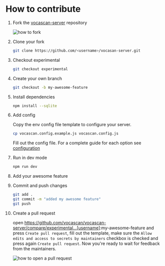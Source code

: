 # How to contribute

1. Fork the [vocascan-server](https://github.com/vocascan/vocascan-server) repository

   ![how to fork](../_media/images/vocascan-server-fork.png)

2. Clone your fork

   ```bash
   git clone https://github.com/<username>/vocasan-server.git
   ```

3. Checkout experimental

   ```bash
   git checkout experimental
   ```

4. Create your own branch

   ```bash
   git checkout -b my-awesome-feature
   ```

5. Install dependencies

   ```bash
   npm install --sqlite
   ```

6. Add config

   Copy the env config file template to configure your server.

   ```bash
   cp vocascan.config.example.js vocascan.config.js
   ```

   Fill out the config file. For a complete guide for each option see [configuration](vocascan-server/configuration)

7. Run in dev mode

   ```bash
   npm run dev
   ```

8. Add your awesome feature

9. Commit and push changes

   ```bash
   git add .
   git commit -m "added my awesome feature"
   git push
   ```

10. Create a pull request

    open <https://github.com/vocascan/vocascan-server/compare/experimental...[username>]:my-awesome-feature and press
    `Create pull request`, fill out the template, make sure the `Allow edits and access to secrets by maintainers`
    checkbox is checked and press again `Create pull request`. Now you're ready to wait for feedback from the
    maintainers.

    ![how to open a pull request](../_media/images/vocascan-desktop-pull-request.png)
